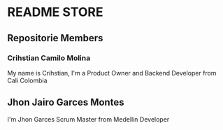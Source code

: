 # README STORE

## Repositorie Members

### Crihstian Camilo Molina
My name is Crihstian, I'm a Product Owner and Backend Developer from Cali Colombia

## Jhon Jairo Garces Montes
I'm Jhon Garces Scrum Master from Medellin Developer
